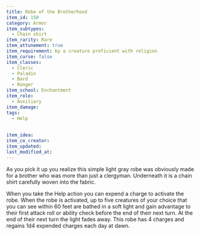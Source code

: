 ```yaml
---
title: Robe of the Brotherhood
item_id: 150
category: Armor
item_subtypes:
  - Chain shirt
item_rarity: Rare
item_attunement: true
item_requirement: by a creature proficient with religion
item_curse: false
item_classes:
  - Cleric
  - Paladin
  - Bard
  - Ranger
item_school: Enchantment
item_role:
  - Auxiliary
item_damage:
tags:
  - Help
  
  
item_idea:
item_co_creator:
item_updated:
last_modified_at:
---
```


As you pick it up you realize this simple light gray robe was obviously made for a brother who was more than just a clergyman. Underneath it is a chain shirt carefully woven into the fabric.

When you take the Help action you can expend a charge to activate the robe. When the robe is activated, up to five creatures of your choice that you can see within 60 feet are bathed in a soft light and gain advantage to their first attack roll or ability check before the end of their next turn. At the end of their next turn the light fades away.
This robe has 4 charges and regains 1d4 expended charges each day at dawn.

